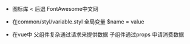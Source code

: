 - 图标库
    < 后退
    FontAwesome中文网

- 在common/styl/variable.styl 全局变量
    $name = value 

- 在vue中 父组件复杂通过请求来提供数据 子组件通过props 申请消费数据
